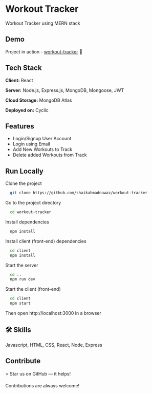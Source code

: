 ﻿# Workout Tracker

Workout Tracker using MERN stack

## Demo

Project in action - [workout-tracker](https://workout-tracker.cyclic.app) 🚀

## Tech Stack

**Client:** React

**Server:** Node.js, Express.js, MongoDB, Mongoose, JWT

**Cloud Storage:** MongoDB Atlas

**Deployed on:** Cyclic

## Features

- Login/Signup User Account
- Login using Email
- Add New Workouts to Track
- Delete added Workouts from Track

## Run Locally

Clone the project

```bash
  git clone https://github.com/shaikahmadnawaz/workout-tracker
```

Go to the project directory

```bash
  cd workout-tracker
```

Install dependencies

```bash
  npm install
```

Install client (front-end) dependencies

```bash
  cd client
  npm install
```

Start the server

```bash
  cd ..
  npm run dev
```

Start the client (front-end)

```bash
  cd client
  npm start
```

Then open http://localhost:3000 in a browser

## 🛠 Skills

Javascript, HTML, CSS, React, Node, Express

## Contribute

⭐ Star us on GitHub — it helps!

Contributions are always welcome!
